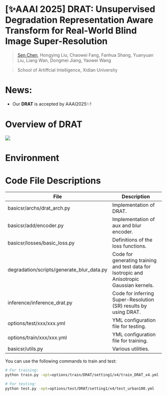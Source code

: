 # [✨AAAI 2025] DRAT: Unsupervised Degradation Representation Aware Transform for Real-World Blind Image Super-Resolution
> [Sen Chen](https://github.com/KKKc3231), Hongying Liu, Chaowei Fang, Fanhua Shang, Yuanyuan Liu, Liang Wan, Dongmei Jiang, Yaowei Wang

> School of Artiffcial Intelligence, Xidian University
# News:
- Our **DRAT** is accepted by AAAI2025✨!
  
# Overview of DRAT
 <img src="assert/g299.png"/>

# Environment

# Code File Descriptions

| File                                      | Description                                                  |
| ----------------------------------------- | ------------------------------------------------------------ |
| basicsr/archs/drat_arch.py                | Implementation of DRAT.                                      |
| basicsr/add/encoder.py                    | Implementation of aux and blur encoder.                      |
| basicsr/losses/basic_loss.py              | Definitions of the loss functions.                           |
| degradation/scripts/generate_blur_data.py | Code for generating training and test data for Isotropic  and Anisotropic Gaussian kernels. |
| inference/inference_drat.py               | Code for inferring Super-Resolution (SR) results by using DRAT. |
| options/test/xxx/xxx.yml                  | YML configuration file for testing.                          |
| options/train/xxx/xxx.yml                 | YML configuration file for training.                         |
| basicsr/utils.py                          | Various utilities.                                           |

You can use the following commands to train and test:

```sh
# For training:
python train.py -opt=options/train/DRAT/setting1/x4/train_DRAT_x4.yml

# For testing:
python test.py -opt=options/test/DRAT/setting1/x4/test_urban100.yml
```
